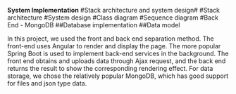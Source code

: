 **System Implementation**
#Stack architecture and system design#
#Stack architecture
#System design
#Class diagram
#Sequence diagram
#Back End - MongoDB
##Database implementation
##Data model


In this project, we used the front and back end separation method. The front-end uses Angular to render and display the page. The more popular Spring Boot is used to implement back-end services in the background. The front end obtains and uploads data through Ajax request, and the back end returns the result to show the corresponding rendering effect.
For data storage, we chose the relatively popular MongoDB, which has good support for files and json type data.
